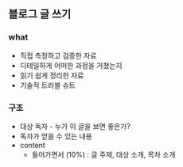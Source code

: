 ## 블로그 글 쓰기
### what
- 직접 측정하고 검증한 자료
- 디테일하게 어떠한 과정을 거쳤는지 
- 읽기 쉽게 정리한 자료
- 기술적 트러블 슈트

### 구조 
- 대상 독자 - 누가 이 글을 보면 좋은가?
- 독자가 얻을 수 있는 내용
- content
  - 들어가면서 (10%) : 글 주제, 대상 소개, 목차 소개 